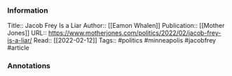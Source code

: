 
### Information
Title:: Jacob Frey Is a Liar
Author:: [[Eamon Whalen]]
Publication:: [[Mother Jones]]
URL:: https://www.motherjones.com/politics/2022/02/jacob-frey-is-a-liar/
Read:: [[2022-02-12]]
Tags:: #politics #minneapolis #jacobfrey 
#article

### Annotations
